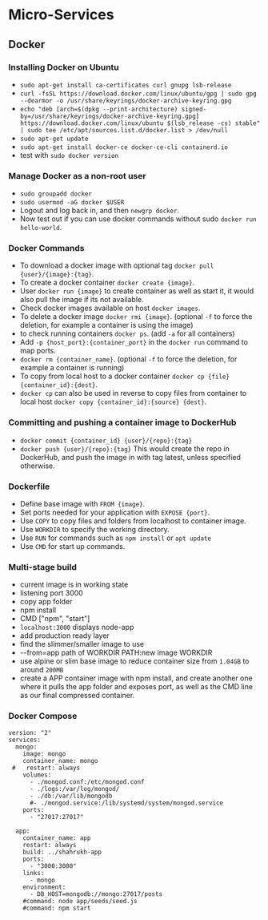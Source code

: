 # Micro-Services

## Docker

### Installing Docker on Ubuntu
- `sudo apt-get install ca-certificates curl gnupg lsb-release`
- `curl -fsSL https://download.docker.com/linux/ubuntu/gpg | sudo gpg --dearmor -o /usr/share/keyrings/docker-archive-keyring.gpg`
- `echo "deb [arch=$(dpkg --print-architecture) signed-by=/usr/share/keyrings/docker-archive-keyring.gpg] https://download.docker.com/linux/ubuntu $(lsb_release -cs) stable" | sudo tee /etc/apt/sources.list.d/docker.list > /dev/null`
- `sudo apt-get update`
- `sudo apt-get install docker-ce docker-ce-cli containerd.io`
- test with `sudo docker version`

### Manage Docker as a non-root user
- `sudo groupadd docker`
- `sudo usermod -aG docker $USER`
- Logout and log back in, and then `newgrp docker`.
- Now test out if you can use docker commands without sudo `docker run hello-world`.

### Docker Commands
- To download a docker image with optional tag `docker pull {user}/{image}:{tag}`.
- To create a docker container `docker create {image}`.
- User `docker run {image}` to create container as well as start it, it would also pull the image if its not available.
- Check docker images available on host `docker images`.
- To delete a docker image `docker rmi {image}`. (optional `-f` to force the deletion, for example a container is using the image)
- to check running containers `docker ps`. (add `-a` for all containers)
- Add `-p {host_port}:{container_port}` in the `docker run` command to map ports.
- `docker rm {container_name}`. (optional `-f` to force the deletion, for example a container is running)
- To copy from local host to a docker container `docker cp {file} {container_id}:{dest}`.
- `docker cp` can also be used in reverse to copy files from container to local host `docker copy {container_id}:{source} {dest}`.


### Committing and pushing a container image to DockerHub
- `docker commit {container_id} {user}/{repo}:{tag}`
- `docker push {user}/{repo}:{tag}`
This would create the repo in DockerHub, and push the image in with tag latest, unless specified otherwise.

### Dockerfile
- Define base image with `FROM {image}`.
- Set ports needed for your application with `EXPOSE {port}`.
- Use `COPY` to copy files and folders from localhost to container image.
- Use `WORKDIR` to specify the working directory.
- Use `RUN` for commands such as `npm install` or `apt update`
- Use `CMD` for start up commands.

### Multi-stage build
- current image is in working state
- listening port 3000
- copy app folder
- npm install
- CMD ["npm", "start"]
- `localhost:3000` displays node-app
- add production ready layer
- find the slimmer/smaller image to use
- --from=app path of WORKDIR PATH:new image WORKDIR
- use alpine or slim base image to reduce container size from `1.04GB` to around `200MB`
- create a APP container image with npm install, and create another one where it pulls the app folder and exposes port, as well as the CMD line as our final compressed container.


### Docker Compose
```
version: "2"
services: 
  mongo:
    image: mongo
    container_name: mongo
 #   restart: always
    volumes:
      - ./mongod.conf:/etc/mongod.conf
      - ./logs:/var/log/mongod/
      - ./db:/var/lib/mongodb
      #- ./mongod.service:/lib/systemd/system/mongod.service
    ports:
      - "27017:27017"

  app:
    container_name: app
    restart: always
    build: ../shahrukh-app
    ports:
      - "3000:3000"
    links:
      - mongo
    environment: 
      - DB_HOST=mongodb://mongo:27017/posts
    #command: node app/seeds/seed.js
    #command: npm start
```